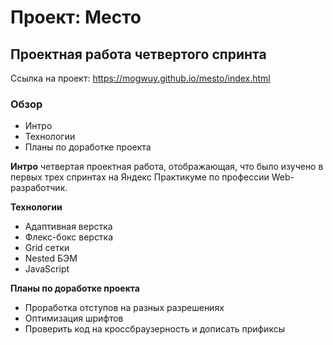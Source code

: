 # Проект: Место
## Проектная работа четвертого спринта
Ссылка на проект: https://mogwuy.github.io/mesto/index.html

### Обзор
* Интро
* Технологии
* Планы по доработке проекта

**Интро**
четвертая проектная работа, отображающая, что было изучено в первых трех спринтах на Яндекс Практикуме по профессии Web-разработчик.

**Технологии**
- Адаптивная верстка
- Флекс-бокс верстка
- Grid сетки
- Nested БЭМ
- JavaScript

**Планы по доработке проекта**
- Проработка отступов на разных разрешениях
- Оптимизация шрифтов
- Проверить код на кроссбраузерность и дописать прификсы

